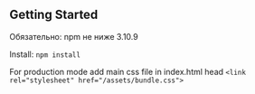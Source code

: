 ## Getting Started

Обязательно: npm не ниже 3.10.9

Install: `npm install`

For production mode add main css file in index.html head `<link rel="stylesheet" href="/assets/bundle.css">`